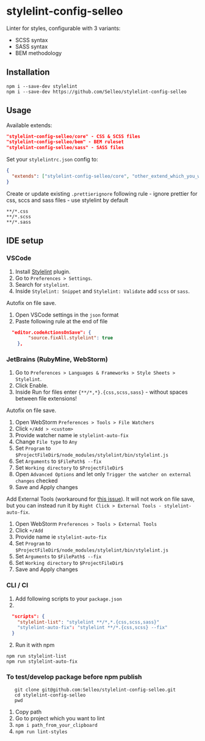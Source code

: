 # stylelint-config-selleo

Linter for styles, configurable with 3 variants:
* SCSS syntax
* SASS syntax
* BEM methodology

## Installation

```
npm i --save-dev stylelint
npm i --save-dev https://github.com/Selleo/stylelint-config-selleo
```

## Usage

Available extends: 
```json
"stylelint-config-selleo/core" - CSS & SCSS files
"stylelint-config-selleo/bem" - BEM ruleset
"stylelint-config-selleo/sass" - SASS files 
```

Set your `stylelintrc.json` config to:

```json
{
  "extends": ["stylelint-config-selleo/core", "other_extend_which_you_want_to_use"]
}
```

Create or update existing `.prettierignore` following rule - ignore prettier for css, sccs and sass files - use stylelint by default
``` 
**/*.css
**/*.scss
**/*.sass
```

## IDE setup

### VSCode
1. Install [Stylelint](https://marketplace.visualstudio.com/items?itemName=stylelint.vscode-stylelint) plugin.
2. Go to `Preferences > Settings`.
3. Search for `stylelint`.
4. Inside `Stylelint: Snippet` and `Stylelint: Validate` add `scss` or `sass`.

Autofix on file save.
1. Open VSCode settings in the `json` format
2. Paste following rule at the end of file
```json    
  "editor.codeActionsOnSave": {
		"source.fixAll.stylelint": true
	},
```

### JetBrains (RubyMine, WebStorm)
1. Go to `Preferences > Languages & Frameworks > Style Sheets > Stylelint`. 
2. Click Enable.
3. Inside Run for files enter `{**/*,*}.{css,scss,sass}` - without spaces between file extensions!

Autofix on file save. 
1. Open WebStorm `Preferences > Tools > File Watchers`
2. Click `+/Add > <custom>`
3. Provide watcher name ie `stylelint-auto-fix`
4. Change `File type` to `Any`
5. Set `Program` to `$ProjectFileDir$/node_modules/stylelint/bin/stylelint.js`
6. Set `Arguments` to `$FilePath$ --fix`
7. Set `Working directory` to `$ProjectFileDir$`
8. Open `Advanced Options` and let only `Trigger the watcher on external changes` checked
9. Save and Apply changes

Add External Tools (workaround for [this issue](https://github.com/Selleo/stylelint-config-selleo/issues/12)). It will
not work on file save, but you can instead run it by `Right Click > External Tools - stylelint-auto-fix`. 
1. Open WebStorm `Preferences > Tools > External Tools`
2. Click `+/Add`
3. Provide name ie `stylelint-auto-fix`
4. Set `Program` to `$ProjectFileDir$/node_modules/stylelint/bin/stylelint.js`
5. Set `Arguments` to `$FilePath$ --fix`
6. Set `Working directory` to `$ProjectFileDir$`
7. Save and Apply changes

### CLI / CI
1. Add following scripts to your `package.json`
2. 
```json
  "scripts": {
    "stylelint-list": "stylelint **/*,*.{css,scss,sass}"
    "stylelint-auto-fix": "stylelint **/*.{css,scss} --fix"
  }
```
2. Run it with npm
```
npm run stylelint-list
npm run stylelint-auto-fix
```

### To test/develop package before npm publish
```
   git clone git@github.com:Selleo/stylelint-config-selleo.git
   cd stylelint-config-selleo
   pwd
   ```
1. Copy path
2. Go to project which you want to lint
3. ```npm i path_from_your_clipboard```
4. ```npm run lint-styles```
